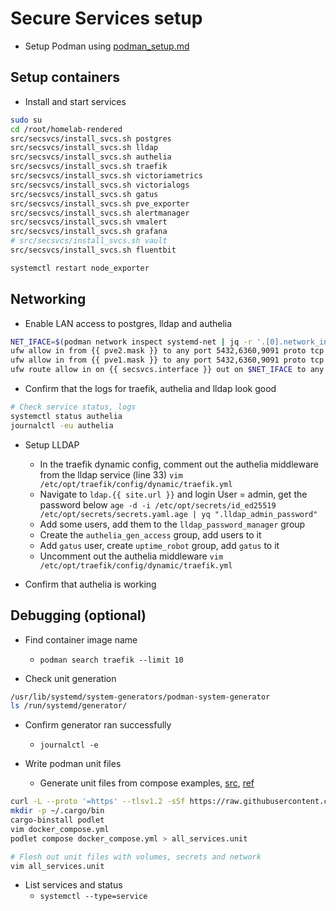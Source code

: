 # Secure Services setup

- Setup Podman using [podman_setup.md](./podman_setup.md)

## Setup containers
- Install and start services
```bash
sudo su
cd /root/homelab-rendered
src/secsvcs/install_svcs.sh postgres
src/secsvcs/install_svcs.sh lldap
src/secsvcs/install_svcs.sh authelia
src/secsvcs/install_svcs.sh traefik
src/secsvcs/install_svcs.sh victoriametrics
src/secsvcs/install_svcs.sh victorialogs
src/secsvcs/install_svcs.sh gatus
src/secsvcs/install_svcs.sh pve_exporter
src/secsvcs/install_svcs.sh alertmanager
src/secsvcs/install_svcs.sh vmalert
src/secsvcs/install_svcs.sh grafana
# src/secsvcs/install_svcs.sh vault
src/secsvcs/install_svcs.sh fluentbit

systemctl restart node_exporter
```

## Networking
- Enable LAN access to postgres, lldap and authelia
```bash
NET_IFACE=$(podman network inspect systemd-net | jq -r '.[0].network_interface')
ufw allow in from {{ pve2.mask }} to any port 5432,6360,9091 proto tcp
ufw allow in from {{ pve1.mask }} to any port 5432,6360,9091 proto tcp
ufw route allow in on {{ secsvcs.interface }} out on $NET_IFACE to any port 5432,6360,9091 proto tcp
```

- Confirm that the logs for traefik, authelia and lldap look good 
```bash
# Check service status, logs
systemctl status authelia
journalctl -eu authelia
```

- Setup LLDAP
  - In the traefik dynamic config, comment out the authelia middleware from the lldap service (line 33)
    `vim /etc/opt/traefik/config/dynamic/traefik.yml`
  - Navigate to `ldap.{{ site.url }}` and login
    User = admin, get the password below
    `age -d -i /etc/opt/secrets/id_ed25519 /etc/opt/secrets/secrets.yaml.age | yq ".lldap_admin_password"`
  - Add some users, add them to the `lldap_password_manager` group
  - Create the `authelia_gen_access` group, add users to it
  - Add `gatus` user, create `uptime_robot` group, add `gatus` to it
  - Uncomment out the authelia middleware
    `vim /etc/opt/traefik/config/dynamic/traefik.yml`

- Confirm that authelia is working

## Debugging (optional)
- Find container image name
  - `podman search traefik --limit 10`

- Check unit generation
```bash
/usr/lib/systemd/system-generators/podman-system-generator
ls /run/systemd/generator/
```

- Confirm generator ran successfully
  - `journalctl -e`

- Write podman unit files
  - Generate unit files from compose examples, [src](https://github.com/k9withabone/podlet/tree/main#usage), [ref](https://docs.podman.io/en/latest/markdown/podman-systemd.unit.5.html)
```bash
curl -L --proto '=https' --tlsv1.2 -sSf https://raw.githubusercontent.com/cargo-bins/cargo-binstall/main/install-from-binstall-release.sh | bash
mkdir -p ~/.cargo/bin
cargo-binstall podlet
vim docker_compose.yml
podlet compose docker_compose.yml > all_services.unit

# Flesh out unit files with volumes, secrets and network
vim all_services.unit
```

- List services and status
  - `systemctl --type=service`
